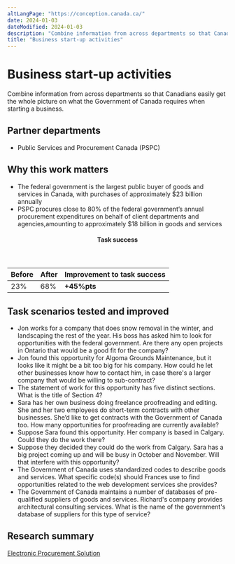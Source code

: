 ```yaml
---
altLangPage: "https://conception.canada.ca/"
date: 2024-01-03
dateModified: 2024-01-03
description: "Combine information from across departments so that Canadians easily get the whole picture on what the Government of Canada requires when starting a business."
title: "Business start-up activities"
---
```

<h1 property="name headline" id="wb-cont" dir="ltr">Business start-up activities</h1>
<p>Combine information from across departments so that Canadians easily get the whole picture on what the Government of Canada requires when starting a business.</p>
<h2>Partner departments</h2>
<ul>
  <li>Public Services and Procurement Canada (PSPC)</li>
</ul>
<h2>Why this work matters</h2>
<ul>
  <li class="custli">The federal government is the largest public buyer of goods and services in Canada, with purchases of approximately $23 billion annually</li>
  <li>PSPC procures close to 80% of the federal government’s annual procurement expenditures on behalf of client departments and agencies,amounting to approximately $18 billion in goods and services</li>
</ul>
<div class="row mrgn-tp-lg mrgn-bttm-lg">
  <div class="col-md-8">
    <div class="panel panel-success">
      <header class="panel-heading">
        <h4 class="panel-title text-center">Task success</h4>
      </header>
      <table class="table">
        <thead>
          <tr style="">
            <th scope="col" class="col-md-3">Before</th>
            <th scope="col" class="col-md-3">After</th>
            <th scope="col" class="col-md-6">Improvement to task success</th>
          </tr>
        </thead>
        <tbody>
          <tr>
            <td class="table-smnum">23%</td>
            <td class="table-smnum">68%</td>
            <td class="table-smnum"><span class="text-success"><strong>+45%pts</strong></span></td>
          </tr>
        </tbody>
      </table>
    </div>
  </div>
</div>
<h2>Task scenarios tested and improved</h2>
<ul class="custul">
  <li class="custli">Jon works for a company that does snow removal in the winter, and landscaping the rest of the year. His boss has asked him to look for opportunities with the federal government. Are there any open projects in Ontario that would be a good fit for the company?</li>
  <li class="custli">Jon found this opportunity for Algoma Grounds Maintenance, but it looks like it might be a bit too big for his company. How could he let other businesses know how to contact him, in case there's a larger company that would be willing to sub-contract?</li>
  <li class="custli">The statement of work for this opportunity has five distinct sections. What is the title of Section 4?</li>
  <li class="custli">Sara has her own business doing freelance proofreading and editing. She and her two employees do short-term contracts with other businesses. She’d like to get contracts with the Government of Canada too. How many opportunities for proofreading are currently available?</li>
  <li class="custli">Suppose Sara found this opportunity. Her company is based in Calgary. Could they do the work there?</li>
  <li class="custli">Suppose they decided they could do the work from Calgary. Sara has a big project coming up and will be busy in October and November. Will that interfere with this opportunity?</li>
  <li class="custli">The Government of Canada uses standardized codes to describe goods and services. What specific code(s) should Frances use to find opportunities related to the web development services she provides?</li>
  <li class="custli">The Government of Canada maintains a number of databases of pre-qualified suppliers of goods and services. Richard's company provides architectural consulting services. What is the name of the government's database of suppliers for this type of service?</li>
</ul>
<h2>Research summary</h2>
<p><a href="https://blog.canada.ca/research-summaries/electronic-procurement-research-summary.html">Electronic Procurement Solution</a></p>
